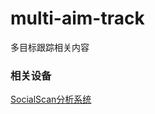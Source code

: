 # multi-aim-track
多目标跟踪相关内容
### 相关设备
[SocialScan分析系统](http://www.bio-equip.com/show1equip.asp?equipid=3395422)  
